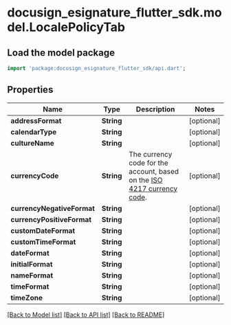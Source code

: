 # docusign_esignature_flutter_sdk.model.LocalePolicyTab

## Load the model package
```dart
import 'package:docusign_esignature_flutter_sdk/api.dart';
```

## Properties
Name | Type | Description | Notes
------------ | ------------- | ------------- | -------------
**addressFormat** | **String** |  | [optional] 
**calendarType** | **String** |  | [optional] 
**cultureName** | **String** |  | [optional] 
**currencyCode** | **String** | The currency code for the account, based on the [ISO 4217 currency code](https://www.iso.org/iso-4217-currency-codes.html). | [optional] 
**currencyNegativeFormat** | **String** |  | [optional] 
**currencyPositiveFormat** | **String** |  | [optional] 
**customDateFormat** | **String** |  | [optional] 
**customTimeFormat** | **String** |  | [optional] 
**dateFormat** | **String** |  | [optional] 
**initialFormat** | **String** |  | [optional] 
**nameFormat** | **String** |  | [optional] 
**timeFormat** | **String** |  | [optional] 
**timeZone** | **String** |  | [optional] 

[[Back to Model list]](../README.md#documentation-for-models) [[Back to API list]](../README.md#documentation-for-api-endpoints) [[Back to README]](../README.md)



